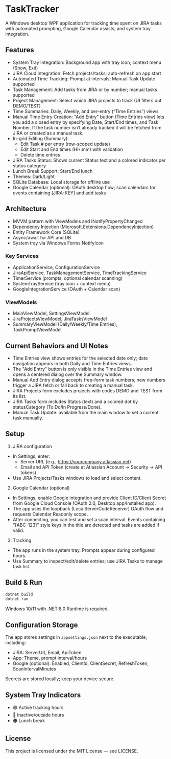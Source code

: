 # TaskTracker

A Windows desktop WPF application for tracking time spent on JIRA tasks with automated prompting, Google Calendar assists, and system tray integration.

## Features

- System Tray Integration: Background app with tray icon, context menu (Show, Exit)
- JIRA Cloud Integration: Fetch projects/tasks; auto-refresh on app start
- Automated Time Tracking: Prompt at intervals; Manual Task Update supported
- Task Management: Add tasks from JIRA or by number; manual tasks supported
- Project Management: Select which JIRA projects to track (UI filters out DEMO/TEST)
- Time Summaries: Daily, Weekly, and per-entry (“Time Entries”) views
- Manual Time Entry Creation: "Add Entry" button (Time Entries view) lets you add a closed entry by specifying Date, Start/End times, and Task Number. If the task number isn’t already tracked it will be fetched from JIRA or created as a manual task.
- In-grid Editing (Summary):
   - Edit Task # per entry (row-scoped update)
   - Edit Start and End times (HH:mm) with validation
   - Delete time entries
- JIRA Tasks Status: Shows current Status text and a colored indicator per status category
- Lunch Break Support: Start/End lunch
- Themes: Dark/Light
- SQLite Database: Local storage for offline use
- Google Calendar (optional): OAuth desktop flow; scan calendars for events containing [JIRA-KEY] and add tasks

## Architecture

- MVVM pattern with ViewModels and INotifyPropertyChanged
- Dependency Injection (Microsoft.Extensions.DependencyInjection)
- Entity Framework Core (SQLite)
- Async/await for API and DB
- System tray via Windows Forms NotifyIcon

### Key Services
- ApplicationService, ConfigurationService
- JiraApiService, TaskManagementService, TimeTrackingService
- TimerService (prompts, optional calendar scanning)
- SystemTrayService (tray icon + context menu)
- GoogleIntegrationService (OAuth + Calendar scan)

### ViewModels
- MainViewModel, SettingsViewModel
- JiraProjectsViewModel, JiraTasksViewModel
- SummaryViewModel (Daily/Weekly/Time Entries), TaskPromptViewModel

## Current Behaviors and UI Notes

- Time Entries view shows entries for the selected date only; date navigation appears in both Daily and Time Entries views.
- The "Add Entry" button is only visible in the Time Entries view and opens a centered dialog over the Summary window.
- Manual Add Entry dialog accepts free-form task numbers; new numbers trigger a JIRA fetch or fall back to creating a manual task.
- JIRA Projects form excludes projects with codes DEMO and TEST from its list.
- JIRA Tasks form includes Status (text) and a colored dot by statusCategory (To Do/In Progress/Done).
- Manual Task Update: available from the main window to set a current task manually.

## Setup

1) JIRA configuration
- In Settings, enter:
   - Server URL (e.g., https://yourcompany.atlassian.net)
   - Email and API Token (create at Atlassian Account → Security → API tokens)
- Use JIRA Projects/Tasks windows to load and select content.

2) Google Calendar (optional)
- In Settings, enable Google integration and provide Client ID/Client Secret from Google Cloud Console (OAuth 2.0, Desktop app/Installed app).
- The app uses the loopback (LocalServerCodeReceiver) OAuth flow and requests Calendar Readonly scope.
- After connecting, you can test and set a scan interval. Events containing "[ABC-123]" style keys in the title are detected and tasks are added if valid.

3) Tracking
- The app runs in the system tray. Prompts appear during configured hours.
- Use Summary to inspect/edit/delete entries; use JIRA Tasks to manage task list.

## Build & Run

```powershell
dotnet build
dotnet run
```

Windows 10/11 with .NET 8.0 Runtime is required.

## Configuration Storage

The app stores settings in `appsettings.json` next to the executable, including:
- JIRA: ServerUrl, Email, ApiToken
- App: Theme, prompt interval/hours
- Google (optional): Enabled, ClientId, ClientSecret, RefreshToken, ScanIntervalMinutes

Secrets are stored locally; keep your device secure.

## System Tray Indicators

- 🟢 Active tracking hours
- 🔴 Inactive/outside hours
- 🟠 Lunch break

## License

This project is licensed under the MIT License — see LICENSE.
